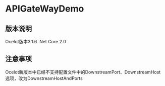 # APIGateWayDemo
## 版本说明
   Ocelot版本3.1.6 .Net Core 2.0
## 注意事项
   Ocelot新版本中已经不支持配置文件中的DownstreamPort、DownstreamHost选项，改为DownstreamHostAndPorts
